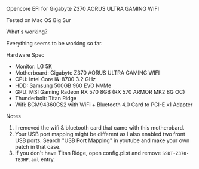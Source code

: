 Opencore EFI for Gigabyte Z370 AORUS ULTRA GAMING WIFI

Tested on Mac OS Big Sur 

What's working? 

Everything seems to be working so far.


Hardware Spec

* Monitor: LG 5K
* Motherboard: Gigabyte Z370 AORUS ULTRA GAMING WIFI
* CPU: Intel Core i&-8700 3.2 GHz 
* HDD: Samsung 500GB 960 EVO NVMe 
* GPU: MSI Gaming Radeon RX 570 8GB (RX 570 ARMOR MK2 8G OC)
* Thunderbolt: Titan Ridge
* Wifi: BCM94360CS2 with WiFi + Bluetooth 4.0 Card to PCI-E x1 Adapter


Notes

1. I removed the wifi & bluetooth card that came with this motherobard.
2. Your USB port mapping might be different as I also enabled two front USB ports. Search "USB Port Mapping" in youtube and make your own patch in that case.
3. If you don't have Titan Ridge, open config.plist and remove `SSDT-Z370-TB3HP.aml` entry.
